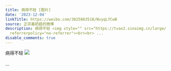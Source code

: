 ```yaml
---
title: 病得不轻 [图片]
date: '2023-12-04'
linkTitle: https://weibo.com/3825863518/NvyqLfCwB
source: 正宗毒奶菇的微博
description: 病得不轻 <img style="" src="https://tvax2.sinaimg.cn/large/e40a0b5egy1hkhnj9j0xjj20e301q0ts.jpg"
  referrerpolicy="no-referrer"><br><br> ...
disable_comments: true
---
```

病得不轻 <img style="" src="https://tvax2.sinaimg.cn/large/e40a0b5egy1hkhnj9j0xjj20e301q0ts.jpg" referrerpolicy="no-referrer"><br><br> ...